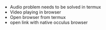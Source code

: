 - Audio problem needs to be solved in termux
- Video playing in browser
- Open browser from termux 
- open link with native occulus browser
